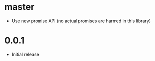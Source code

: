 # master

* Use new promise API (no actual promises are harmed in this library)

# 0.0.1

* Initial release
